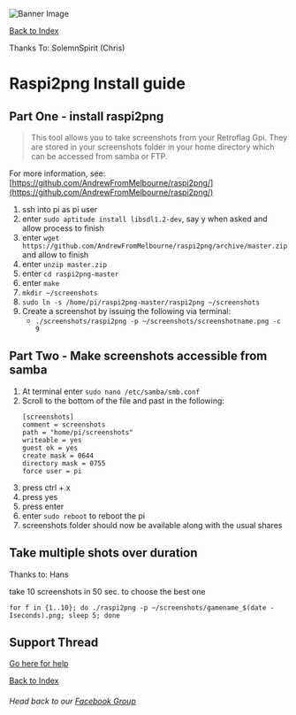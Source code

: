 ![Banner Image](https://sinisterspatula.github.io/RetroflagGpiGuides/images/GuidesBanner.png)

[Back to Index](https://sinisterspatula.github.io/RetroflagGpiGuides/)

Thanks To: SolemnSpirit (Chris)


# Raspi2png Install guide

## Part One - install raspi2png

> This tool allows you to take screenshots from your Retroflag Gpi.  They are stored in your screenshots folder in your home directory which can be accessed from samba or FTP.

For more information, see: [https://github.com/AndrewFromMelbourne/raspi2png/](https://github.com/AndrewFromMelbourne/raspi2png/)

1. ssh into pi as pi user
1. enter `sudo aptitude install libsdl1.2-dev`, say y when asked and allow process to finish
1. enter `wget https://github.com/AndrewFromMelbourne/raspi2png/archive/master.zip` and allow to finish
1. enter `unzip master.zip`
1. enter `cd raspi2png-master`
1. enter `make`
1. `mkdir ~/screenshots`
1. `sudo ln -s /home/pi/raspi2png-master/raspi2png ~/screenshots`
1. Create a screenshot by issuing the following via terminal:
	* `./screenshots/raspi2png -p ~/screenshots/screenshotname.png -c 9`
	
## Part Two - Make screenshots accessible from samba

1. At terminal enter `sudo nano /etc/samba/smb.conf`
1. Scroll to the bottom of the file and past in the following: 
	```
	[screenshots]
	comment = screenshots
	path = "home/pi/screenshots"
	writeable = yes
	guest ok = yes
	create mask = 0644
	directory mask = 0755
	force user = pi
	```
1. press ctrl + x
1. press yes
1. press enter
1. enter `sudo reboot` to reboot the pi
1. screenshots folder should now be available along with the usual shares


## Take multiple shots over duration

Thanks to: Hans


take 10 screenshots in 50 sec. to choose the best one

```
for f in {1..10}; do ./raspi2png -p ~/screenshots/gamename_$(date -Iseconds).png; sleep 5; done
```

## Support Thread
[Go here for help](https://www.facebook.com/groups/401660300458844/)

[Back to Index](https://sinisterspatula.github.io/RetroflagGpiGuides/)

###### Head back to our [Facebook Group](https://www.facebook.com/groups/401660300458844/)
